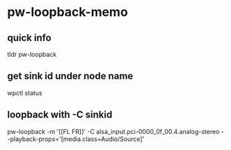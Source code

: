# pw-loopback-memo

## quick info
tldr pw-loopback

## get sink id under node name
wpctl status

## loopback with -C sinkid
pw-loopback -m '[[FL FR]]' -C alsa_input.pci-0000_0f_00.4.analog-stereo --playback-props='[media.class=Audio/Source]'
